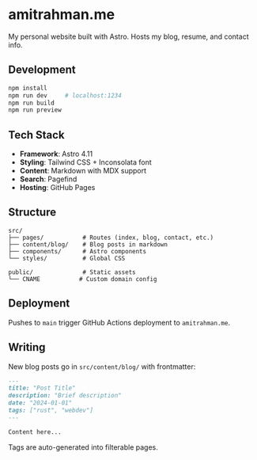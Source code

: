 # amitrahman.me

My personal website built with Astro. Hosts my blog, resume, and contact info.

## Development

```bash
npm install
npm run dev     # localhost:1234
npm run build
npm run preview
```

## Tech Stack

- **Framework**: Astro 4.11
- **Styling**: Tailwind CSS + Inconsolata font
- **Content**: Markdown with MDX support
- **Search**: Pagefind
- **Hosting**: GitHub Pages

## Structure

```
src/
├── pages/           # Routes (index, blog, contact, etc.)
├── content/blog/    # Blog posts in markdown
├── components/      # Astro components
└── styles/          # Global CSS

public/              # Static assets
└── CNAME           # Custom domain config
```

## Deployment

Pushes to `main` trigger GitHub Actions deployment to `amitrahman.me`.

## Writing

New blog posts go in `src/content/blog/` with frontmatter:

```markdown
---
title: "Post Title"
description: "Brief description"
date: "2024-01-01"
tags: ["rust", "webdev"]
---

Content here...
```

Tags are auto-generated into filterable pages.